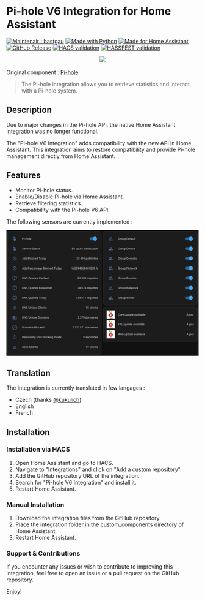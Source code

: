 # Pi-hole V6 Integration for Home Assistant

[![Maintenair : bastgau](https://img.shields.io/badge/maintener-bastgau-orange?logo=github&logoColor=%23959da5&labelColor=%232d333a)](https://github.com/bastgau)
[![Made with Python](https://img.shields.io/badge/Made_with-Python-blue?style=flat&logo=python&logoColor=%23959da5&labelColor=%232d333a)](https://www.python.org/)
[![Made for Home Assistant](https://img.shields.io/badge/Made_for-Homeassistant-blue?style=flat&logo=homeassistant&logoColor=%23959da5&labelColor=%232d333a)](https://www.home-assistant.io/)
[![GitHub Release](https://img.shields.io/github/v/release/bastgau/ha-pi-hole-v6?logo=github&logoColor=%23959da5&labelColor=%232d333a&color=%230e80c0)](https://github.com/bastgau/ha-custom-universal-media-player/releases)
[![HACS validation](https://github.com/bastgau/ha-pi-hole-v6/actions/workflows/validate-for-hacs.yml/badge.svg)](https://github.com/bastgau/ha-custom-universal-media-player/actions/workflows/validate-for-hacs.yml)
[![HASSFEST validation](https://github.com/bastgau/ha-pi-hole-v6/actions/workflows/validate-with-hassfest.yml/badge.svg)](https://github.com/bastgau/ha-custom-universal-media-player/actions/workflows/validate-with-hassfest.yml)

<p align="center" width="100%">
    <img src="https://brands.home-assistant.io/_/pi_hole_v6/logo.png">
</p>

Original component : [Pi-hole](https://www.home-assistant.io/integrations/pi_hole/)

> The Pi-hole integration allows you to retrieve statistics and interact with a Pi-hole system.

## Description

Due to major changes in the Pi-hole API, the native Home Assistant integration was no longer functional. 

The "Pi-hole V6 Integration" adds compatibility with the new API in Home Assistant. This integration aims to restore compatibility and provide Pi-hole management directly from Home Assistant.

## Features

- Monitor Pi-hole status.
- Enable/Disable Pi-hole via Home Assistant.
- Retrieve filtering statistics.
- Compatibility with the Pi-hole V6 API.

The following sensors are currently implemented :

<p align="center" width="100%">
    <img src="img/release-v1.6.0.png" width="600">
</p>

## Translation

The integration is currently translated in few langages :

- Czech (thanks [@kukulich](https://github.com/kukulich))
- English
- French

## Installation

### Installation via HACS

1. Open Home Assistant and go to HACS.
2. Navigate to "Integrations" and click on "Add a custom repository".
3. Add the GitHub repository URL of the integration.
4. Search for "Pi-hole V6 Integration" and install it.
5. Restart Home Assistant.

### Manual Installation

1. Download the integration files from the GitHub repository.
2. Place the integration folder in the custom_components directory of Home Assistant.
3. Restart Home Assistant.


### Support & Contributions

If you encounter any issues or wish to contribute to improving this integration, feel free to open an issue or a pull request on the GitHub repository.

Enjoy!
